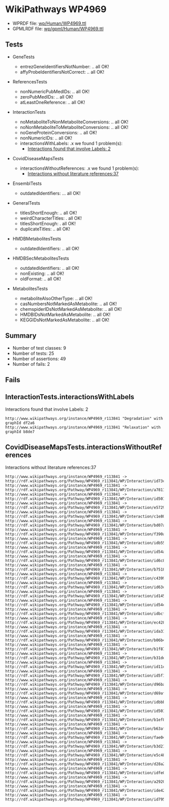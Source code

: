 # WikiPathways WP4969

* WPRDF file: [wp/Human/WP4969.ttl](../wp/Human/WP4969.ttl)
* GPMLRDF file: [wp/gpml/Human/WP4969.ttl](../wp/gpml/Human/WP4969.ttl)

## Tests

* GeneTests
    * entrezGeneIdentifiersNotNumber: .. all OK!
    * affyProbeIdentifiersNotCorrect: .. all OK!

* ReferencesTests
    * nonNumericPubMedIDs: .. all OK!
    * zeroPubMedIDs: .. all OK!
    * atLeastOneReference: .. all OK!

* InteractionTests
    * noMetaboliteToNonMetaboliteConversions: .. all OK!
    * noNonMetaboliteToMetaboliteConversions: .. all OK!
    * noGeneProteinConversions: .. all OK!
    * nonNumericIDs: .. all OK!
    * interactionsWithLabels: .x we found 1 problem(s):
        * [Interactions found that involve Labels: 2](#630d2679)

* CovidDiseaseMapsTests
    * interactionsWithoutReferences: .x we found 1 problem(s):
        * [Interactions without literature references:37](#2e295b82)

* EnsemblTests
    * outdatedIdentifiers: ... all OK!

* GeneralTests
    * titlesShortEnough: .. all OK!
    * weirdCharacterTitles: . all OK!
    * titlesShortEnough: . all OK!
    * duplicateTitles: .. all OK!

* HMDBMetabolitesTests
    * outdatedIdentifiers: .. all OK!

* HMDBSecMetabolitesTests
    * outdatedIdentifiers: .. all OK!
    * nonExisting: .. all OK!
    * oldFormat: .. all OK!

* MetabolitesTests
    * metaboliteAlsoOtherType: .. all OK!
    * casNumbersNotMarkedAsMetabolite: .. all OK!
    * chemspiderIDsNotMarkedAsMetabolite: .. all OK!
    * HMDBIDsNotMarkedAsMetabolite: .. all OK!
    * KEGGIDsNotMarkedAsMetabolite: .. all OK!

## Summary

* Number of test classes: 9
* Number of tests: 25
* Number of assertions: 49
* Number of fails: 2

## Fails

<a name="630d2679" />

## InteractionTests.interactionsWithLabels

Interactions found that involve Labels: 2
```
http://www.wikipathways.org/instance/WP4969_r113841 "Degradation" with graphId df2a6
http://www.wikipathways.org/instance/WP4969_r113841 "Relaxation" with graphId b8de7

```
<a name="2e295b82" />

## CovidDiseaseMapsTests.interactionsWithoutReferences

Interactions without literature references:37
```
http://www.wikipathways.org/instance/WP4969_r113841 -> http://rdf.wikipathways.org/Pathway/WP4969_r113841/WP/Interaction/id73c52fb1
http://www.wikipathways.org/instance/WP4969_r113841 -> http://rdf.wikipathways.org/Pathway/WP4969_r113841/WP/Interaction/a7811
http://www.wikipathways.org/instance/WP4969_r113841 -> http://rdf.wikipathways.org/Pathway/WP4969_r113841/WP/Interaction/id501f9be8_1
http://www.wikipathways.org/instance/WP4969_r113841 -> http://rdf.wikipathways.org/Pathway/WP4969_r113841/WP/Interaction/e5729
http://www.wikipathways.org/instance/WP4969_r113841 -> http://rdf.wikipathways.org/Pathway/WP4969_r113841/WP/Interaction/c1e80
http://www.wikipathways.org/instance/WP4969_r113841 -> http://rdf.wikipathways.org/Pathway/WP4969_r113841/WP/Interaction/bd07a
http://www.wikipathways.org/instance/WP4969_r113841 -> http://rdf.wikipathways.org/Pathway/WP4969_r113841/WP/Interaction/f390a
http://www.wikipathways.org/instance/WP4969_r113841 -> http://rdf.wikipathways.org/Pathway/WP4969_r113841/WP/Interaction/idb55155be
http://www.wikipathways.org/instance/WP4969_r113841 -> http://rdf.wikipathways.org/Pathway/WP4969_r113841/WP/Interaction/id54a8211b
http://www.wikipathways.org/instance/WP4969_r113841 -> http://rdf.wikipathways.org/Pathway/WP4969_r113841/WP/Interaction/id6c85e882
http://www.wikipathways.org/instance/WP4969_r113841 -> http://rdf.wikipathways.org/Pathway/WP4969_r113841/WP/Interaction/b7518
http://www.wikipathways.org/instance/WP4969_r113841 -> http://rdf.wikipathways.org/Pathway/WP4969_r113841/WP/Interaction/c4399
http://www.wikipathways.org/instance/WP4969_r113841 -> http://rdf.wikipathways.org/Pathway/WP4969_r113841/WP/Interaction/id63c55d3
http://www.wikipathways.org/instance/WP4969_r113841 -> http://rdf.wikipathways.org/Pathway/WP4969_r113841/WP/Interaction/id1454daff
http://www.wikipathways.org/instance/WP4969_r113841 -> http://rdf.wikipathways.org/Pathway/WP4969_r113841/WP/Interaction/id54c92813
http://www.wikipathways.org/instance/WP4969_r113841 -> http://rdf.wikipathways.org/Pathway/WP4969_r113841/WP/Interaction/idbcf919df
http://www.wikipathways.org/instance/WP4969_r113841 -> http://rdf.wikipathways.org/Pathway/WP4969_r113841/WP/Interaction/ec428
http://www.wikipathways.org/instance/WP4969_r113841 -> http://rdf.wikipathways.org/Pathway/WP4969_r113841/WP/Interaction/ida315d709
http://www.wikipathways.org/instance/WP4969_r113841 -> http://rdf.wikipathways.org/Pathway/WP4969_r113841/WP/Interaction/b06b4
http://www.wikipathways.org/instance/WP4969_r113841 -> http://rdf.wikipathways.org/Pathway/WP4969_r113841/WP/Interaction/b1f87
http://www.wikipathways.org/instance/WP4969_r113841 -> http://rdf.wikipathways.org/Pathway/WP4969_r113841/WP/Interaction/b31de
http://www.wikipathways.org/instance/WP4969_r113841 -> http://rdf.wikipathways.org/Pathway/WP4969_r113841/WP/Interaction/id11cf8705
http://www.wikipathways.org/instance/WP4969_r113841 -> http://rdf.wikipathways.org/Pathway/WP4969_r113841/WP/Interaction/id5f119cca
http://www.wikipathways.org/instance/WP4969_r113841 -> http://rdf.wikipathways.org/Pathway/WP4969_r113841/WP/Interaction/d96ba
http://www.wikipathways.org/instance/WP4969_r113841 -> http://rdf.wikipathways.org/Pathway/WP4969_r113841/WP/Interaction/d69af
http://www.wikipathways.org/instance/WP4969_r113841 -> http://rdf.wikipathways.org/Pathway/WP4969_r113841/WP/Interaction/idbbb881c9
http://www.wikipathways.org/instance/WP4969_r113841 -> http://rdf.wikipathways.org/Pathway/WP4969_r113841/WP/Interaction/id501f9be8_2
http://www.wikipathways.org/instance/WP4969_r113841 -> http://rdf.wikipathways.org/Pathway/WP4969_r113841/WP/Interaction/b1ef8
http://www.wikipathways.org/instance/WP4969_r113841 -> http://rdf.wikipathways.org/Pathway/WP4969_r113841/WP/Interaction/b63af
http://www.wikipathways.org/instance/WP4969_r113841 -> http://rdf.wikipathways.org/Pathway/WP4969_r113841/WP/Interaction/fae04
http://www.wikipathways.org/instance/WP4969_r113841 -> http://rdf.wikipathways.org/Pathway/WP4969_r113841/WP/Interaction/b3d21
http://www.wikipathways.org/instance/WP4969_r113841 -> http://rdf.wikipathways.org/Pathway/WP4969_r113841/WP/Interaction/e5c48
http://www.wikipathways.org/instance/WP4969_r113841 -> http://rdf.wikipathways.org/Pathway/WP4969_r113841/WP/Interaction/d28a2
http://www.wikipathways.org/instance/WP4969_r113841 -> http://rdf.wikipathways.org/Pathway/WP4969_r113841/WP/Interaction/idfe038846
http://www.wikipathways.org/instance/WP4969_r113841 -> http://rdf.wikipathways.org/Pathway/WP4969_r113841/WP/Interaction/a2920
http://www.wikipathways.org/instance/WP4969_r113841 -> http://rdf.wikipathways.org/Pathway/WP4969_r113841/WP/Interaction/ide42ad8d5
http://www.wikipathways.org/instance/WP4969_r113841 -> http://rdf.wikipathways.org/Pathway/WP4969_r113841/WP/Interaction/id7951d7ac

```
